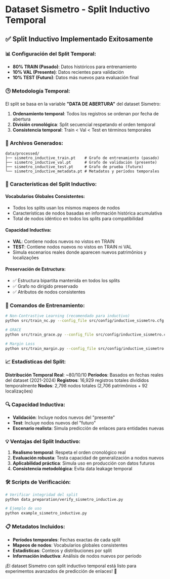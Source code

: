 # Dataset Sismetro - Split Inductivo Temporal

## ✅ Split Inductivo Implementado Exitosamente

### 📊 Configuración del Split Temporal:

- **80% TRAIN (Pasado)**: Datos históricos para entrenamiento
- **10% VAL (Presente)**: Datos recientes para validación 
- **10% TEST (Futuro)**: Datos más nuevos para evaluación final

### 🕒 Metodología Temporal:

El split se basa en la variable **"DATA DE ABERTURA"** del dataset Sismetro:

1. **Ordenamiento temporal**: Todos los registros se ordenan por fecha de abertura
2. **División cronológica**: Split secuencial respetando el orden temporal
3. **Consistencia temporal**: Train < Val < Test en términos temporales

### 📁 Archivos Generados:

```
data/processed/
├── sismetro_inductive_train.pt    # Grafo de entrenamiento (pasado)
├── sismetro_inductive_val.pt      # Grafo de validación (presente) 
├── sismetro_inductive_test.pt     # Grafo de prueba (futuro)
└── sismetro_inductive_metadata.pt # Metadatos y períodos temporales
```

### 🎯 Características del Split Inductivo:

#### **Vocabularios Globales Consistentes**:
- Todos los splits usan los mismos mapeos de nodos
- Características de nodos basadas en información histórica acumulativa
- Total de nodos idéntico en todos los splits para compatibilidad

#### **Capacidad Inductiva**:
- **VAL**: Contiene nodos nuevos no vistos en TRAIN
- **TEST**: Contiene nodos nuevos no vistos en TRAIN ni VAL
- Simula escenarios reales donde aparecen nuevos patrimônios y localizações

#### **Preservación de Estructura**:
- ✅ Estructura bipartita mantenida en todos los splits
- ✅ Grafo no dirigido preservado
- ✅ Atributos de nodos consistentes

### 🚀 Comandos de Entrenamiento:

```bash
# Non-Contrastive Learning (recomendado para inductivo)
python src/train_nc.py --config_file src/config/inductive_sismetro.cfg

# GRACE
python src/train_grace.py --config_file src/config/inductive_sismetro.cfg

# Margin Loss  
python src/train_margin.py --config_file src/config/inductive_sismetro.cfg
```

### 📈 Estadísticas del Split:

**Distribución Temporal Real**: ~80/10/10
**Períodos**: Basados en fechas reales del dataset (2021-2024)
**Registros**: 16,929 registros totales divididos temporalmente
**Nodos**: 2,798 nodos totales (2,706 patrimônios + 92 localizações)

### 🔍 Capacidad Inductiva:

- **Validación**: Incluye nodos nuevos del "presente"
- **Test**: Incluye nodos nuevos del "futuro"
- **Escenario realista**: Simula predicción de enlaces para entidades nuevas

### 💡 Ventajas del Split Inductivo:

1. **Realismo temporal**: Respeta el orden cronológico real
2. **Evaluación robusta**: Testa capacidad de generalización a nodos nuevos
3. **Aplicabilidad práctica**: Simula uso en producción con datos futuros
4. **Consistencia metodológica**: Evita data leakage temporal

### 🛠️ Scripts de Verificación:

```bash
# Verificar integridad del split
python data_preparation/verify_sismetro_inductive.py

# Ejemplo de uso
python example_sismetro_inductive.py
```

### 📋 Metadatos Incluidos:

- **Períodos temporales**: Fechas exactas de cada split
- **Mapeos de nodos**: Vocabularios globales consistentes
- **Estadísticas**: Conteos y distribuciones por split
- **Información inductiva**: Análisis de nodos nuevos por período

¡El dataset Sismetro con split inductivo temporal está listo para experimentos avanzados de predicción de enlaces! 🎉
